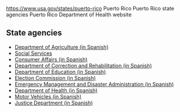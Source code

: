 

https://www.usa.gov/states/puerto-rico
Puerto Rico
Puerto Rico state agencies
Puerto Rico Department of Health website

State agencies
--------------

* [Department of Agriculture (in Spanish)](https://www.agricultura.pr/)
* [Social Services](https://childcare.gov/state-resources/puerto-rico)
* [Consumer Affairs (in Spanish)](https://www.daco.pr.gov/)
* [Department of Correction and Rehabilitation (in Spanish)](https://dcr.pr.gov/)
* [Department of Education (in Spanish)](https://de.pr.gov/)
* [Election Commission (in Spanish)](https://ww2.ceepur.org/)
* [Emergency Management and Disaster Administration (in Spanish)](https://manejodeemergencias.pr.gov/)
* [Department of Health (in Spanish)](https://www.salud.pr.gov/)
* [Motor Vehicles (in Spanish)](https://www.cesco.pr.gov/)
* [Justice Department (in Spanish)](https://www.justicia.pr.gov/)
